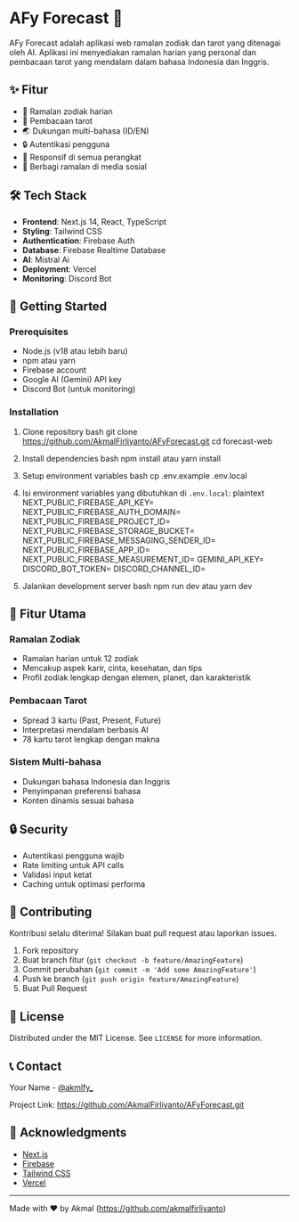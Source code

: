 # AFy Forecast 🌟

AFy Forecast adalah aplikasi web ramalan zodiak dan tarot yang ditenagai oleh AI. Aplikasi ini menyediakan ramalan harian yang personal dan pembacaan tarot yang mendalam dalam bahasa Indonesia dan Inggris.

## ✨ Fitur

- 🔮 Ramalan zodiak harian
- 🎴 Pembacaan tarot
- 🌏 Dukungan multi-bahasa (ID/EN)
- 🔒 Autentikasi pengguna
- 📱 Responsif di semua perangkat
- 🔄 Berbagi ramalan di media sosial

## 🛠 Tech Stack

- **Frontend**: Next.js 14, React, TypeScript
- **Styling**: Tailwind CSS
- **Authentication**: Firebase Auth
- **Database**: Firebase Realtime Database
- **AI**: Mistral Ai
- **Deployment**: Vercel
- **Monitoring**: Discord Bot

## 🚀 Getting Started

### Prerequisites

- Node.js (v18 atau lebih baru)
- npm atau yarn
- Firebase account
- Google AI (Gemini) API key
- Discord Bot (untuk monitoring)

### Installation

1. Clone repository
bash
git clone https://github.com/AkmalFirliyanto/AFyForecast.git
cd forecast-web

2. Install dependencies
bash
npm install
atau
yarn install

3. Setup environment variables
bash
cp .env.example .env.local

4. Isi environment variables yang dibutuhkan di `.env.local`:
plaintext
NEXT_PUBLIC_FIREBASE_API_KEY=
NEXT_PUBLIC_FIREBASE_AUTH_DOMAIN=
NEXT_PUBLIC_FIREBASE_PROJECT_ID=
NEXT_PUBLIC_FIREBASE_STORAGE_BUCKET=
NEXT_PUBLIC_FIREBASE_MESSAGING_SENDER_ID=
NEXT_PUBLIC_FIREBASE_APP_ID=
NEXT_PUBLIC_FIREBASE_MEASUREMENT_ID=
GEMINI_API_KEY=
DISCORD_BOT_TOKEN=
DISCORD_CHANNEL_ID=

5. Jalankan development server
bash
npm run dev
atau
yarn dev

## 📱 Fitur Utama

### Ramalan Zodiak
- Ramalan harian untuk 12 zodiak
- Mencakup aspek karir, cinta, kesehatan, dan tips
- Profil zodiak lengkap dengan elemen, planet, dan karakteristik

### Pembacaan Tarot
- Spread 3 kartu (Past, Present, Future)
- Interpretasi mendalam berbasis AI
- 78 kartu tarot lengkap dengan makna

### Sistem Multi-bahasa
- Dukungan bahasa Indonesia dan Inggris
- Penyimpanan preferensi bahasa
- Konten dinamis sesuai bahasa

## 🔒 Security

- Autentikasi pengguna wajib
- Rate limiting untuk API calls
- Validasi input ketat
- Caching untuk optimasi performa

## 🤝 Contributing

Kontribusi selalu diterima! Silakan buat pull request atau laporkan issues.

1. Fork repository
2. Buat branch fitur (`git checkout -b feature/AmazingFeature`)
3. Commit perubahan (`git commit -m 'Add some AmazingFeature'`)
4. Push ke branch (`git push origin feature/AmazingFeature`)
5. Buat Pull Request

## 📝 License

Distributed under the MIT License. See `LICENSE` for more information.

## 📞 Contact

Your Name - [@akmlfy_](https://instagram.com//akmlfy_)

Project Link: https://github.com/AkmalFirliyanto/AFyForecast.git

## 🙏 Acknowledgments

- [Next.js](https://nextjs.org/)
- [Firebase](https://firebase.google.com/)
- [Tailwind CSS](https://tailwindcss.com/)
- [Vercel](https://vercel.com/)

---

Made with ❤️ by Akmal (https://github.com/akmalfirliyanto)
